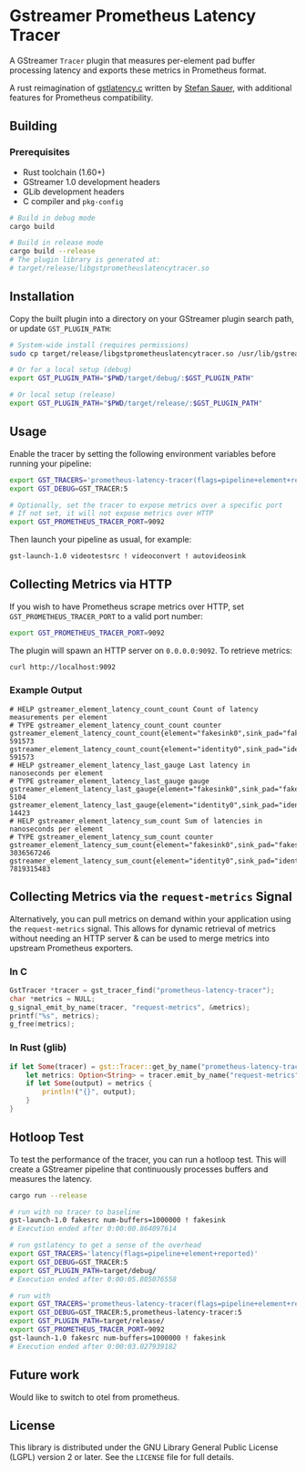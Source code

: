 # Gstreamer Prometheus Latency Tracer

A GStreamer `Tracer` plugin that measures per-element pad buffer processing latency and exports these metrics in Prometheus format.

A rust reimagination of [gstlatency.c](https://gitlab.freedesktop.org/gstreamer/gstreamer/-/blob/main/subprojects/gstreamer/plugins/tracers/gstlatency.c) written by [Stefan Sauer](ensonic@users.sf.net), with additional features for Prometheus compatibility.

## Building

### Prerequisites

- Rust toolchain (1.60+)
- GStreamer 1.0 development headers
- GLib development headers
- C compiler and `pkg-config`

```bash
# Build in debug mode
cargo build

# Build in release mode
cargo build --release
# The plugin library is generated at:
# target/release/libgstprometheuslatencytracer.so
```

## Installation

Copy the built plugin into a directory on your GStreamer plugin search path, or update `GST_PLUGIN_PATH`:

```bash
# System-wide install (requires permissions)
sudo cp target/release/libgstprometheuslatencytracer.so /usr/lib/gstreamer-1.0/

# Or for a local setup (debug)
export GST_PLUGIN_PATH="$PWD/target/debug/:$GST_PLUGIN_PATH"

# Or local setup (release)
export GST_PLUGIN_PATH="$PWD/target/release/:$GST_PLUGIN_PATH"
```

## Usage

Enable the tracer by setting the following environment variables before running your pipeline:

```bash
export GST_TRACERS='prometheus-latency-tracer(flags=pipeline+element+reported)'
export GST_DEBUG=GST_TRACER:5

# Optionally, set the tracer to expose metrics over a specific port
# If not set, it will not expose metrics over HTTP
export GST_PROMETHEUS_TRACER_PORT=9092
```

Then launch your pipeline as usual, for example:

```bash
gst-launch-1.0 videotestsrc ! videoconvert ! autovideosink
```

## Collecting Metrics via HTTP

If you wish to have Prometheus scrape metrics over HTTP, set `GST_PROMETHEUS_TRACER_PORT` to a valid port number:

```bash
export GST_PROMETHEUS_TRACER_PORT=9092
```

The plugin will spawn an HTTP server on `0.0.0.0:9092`. To retrieve metrics:

```bash
curl http://localhost:9092
```

### Example Output

```plaintext
# HELP gstreamer_element_latency_count_count Count of latency measurements per element
# TYPE gstreamer_element_latency_count_count counter
gstreamer_element_latency_count_count{element="fakesink0",sink_pad="fakesink0.sink",src_pad="identity0.src"} 591573
gstreamer_element_latency_count_count{element="identity0",sink_pad="identity0.sink",src_pad="fakesrc0.src"} 591573
# HELP gstreamer_element_latency_last_gauge Last latency in nanoseconds per element
# TYPE gstreamer_element_latency_last_gauge gauge
gstreamer_element_latency_last_gauge{element="fakesink0",sink_pad="fakesink0.sink",src_pad="identity0.src"} 5104
gstreamer_element_latency_last_gauge{element="identity0",sink_pad="identity0.sink",src_pad="fakesrc0.src"} 14423
# HELP gstreamer_element_latency_sum_count Sum of latencies in nanoseconds per element
# TYPE gstreamer_element_latency_sum_count counter
gstreamer_element_latency_sum_count{element="fakesink0",sink_pad="fakesink0.sink",src_pad="identity0.src"} 3036567246
gstreamer_element_latency_sum_count{element="identity0",sink_pad="identity0.sink",src_pad="fakesrc0.src"} 7819315483
```

## Collecting Metrics via the `request-metrics` Signal

Alternatively, you can pull metrics on demand within your application using the `request-metrics` signal. This allows
for dynamic retrieval of metrics without needing an HTTP server & can be used to merge metrics into upstream
Prometheus exporters.

### In C

```c
GstTracer *tracer = gst_tracer_find("prometheus-latency-tracer");
char *metrics = NULL;
g_signal_emit_by_name(tracer, "request-metrics", &metrics);
printf("%s", metrics);
g_free(metrics);
```

### In Rust (glib)

```rust
if let Some(tracer) = gst::Tracer::get_by_name("prometheus-latency-tracer") {
    let metrics: Option<String> = tracer.emit_by_name("request-metrics", &[]);
    if let Some(output) = metrics {
        println!("{}", output);
    }
}
```

## Hotloop Test

To test the performance of the tracer, you can run a hotloop test. This will create a GStreamer pipeline that continuously processes buffers and measures the latency.

```bash
cargo run --release

# run with no tracer to baseline
gst-launch-1.0 fakesrc num-buffers=1000000 ! fakesink
# Execution ended after 0:00:00.864097614

# run gstlatency to get a sense of the overhead
export GST_TRACERS='latency(flags=pipeline+element+reported)'
export GST_DEBUG=GST_TRACER:5
export GST_PLUGIN_PATH=target/debug/
# Execution ended after 0:00:05.805076558

# run with
export GST_TRACERS='prometheus-latency-tracer(flags=pipeline+element+reported)'
export GST_DEBUG=GST_TRACER:5,prometheus-latency-tracer:5
export GST_PLUGIN_PATH=target/release/
export GST_PROMETHEUS_TRACER_PORT=9092
gst-launch-1.0 fakesrc num-buffers=1000000 ! fakesink
# Execution ended after 0:00:03.027939182
```

## Future work

Would like to switch to otel from prometheus.

## License

This library is distributed under the GNU Library General Public License (LGPL) version 2 or later. See the `LICENSE` file for full details.

